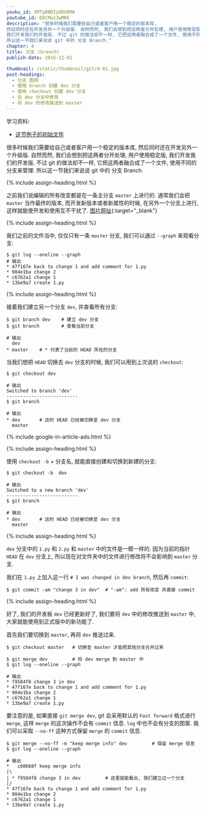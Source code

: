 ```yaml
---
youku_id: XMTg0NDIyODU0MA
youtube_id: 68CMwz3wMRE
description: "很多时候我们需要给自己或者客户用一个稳定的版本库,
然后同时还在开发另外一个升级版. 自然而然, 我们会想到把这两者分开处理, 用户使用稳定版,
我们开发我们的开发版. 不过 git 的做法却不一样, 它把这两者融合成了一个文件, 使用不同的分支来管理.
所以这一节我们来说说 git 中的 分支 Branch."
chapter: 4
title: 分支 (branch)
publish-date: 2016-12-01

thumbnail: /static/thumbnail/git/4-01.jpg
post-headings:
  - 分支 图例
  - 使用 branch 创建 dev 分支
  - 使用 checkout 创建 dev 分支
  - 在 dev 分支中修改
  - 将 dev 的修改推送到 master
---
```


学习资料:
  * [这节例子的初始文件](/static/results/git/initial-files/for_gitTUT_4-1.zip)



很多时候我们需要给自己或者客户用一个稳定的版本库, 
然后同时还在开发另外一个升级版. 自然而然, 我们会想到把这两者分开处理, 用户使用稳定版,
我们开发我们的开发版. 不过 git 的做法却不一样, 它把这两者融合成了一个文件, 使用不同的分支来管理.
所以这一节我们来说说 git 中的 分支 Branch.

{% include assign-heading.html %}

之前我们说编辑的所有改变都是在一条主分支 `master` 上进行的. 通常我们会把 `master` 当作最终的版本, 
而开发新版本或者新属性的时候, 在另外一个分支上进行, 这样就能使开发和使用互不干扰了. [图片网址](https://www.atlassian.com/git/tutorials/using-branches/){:target="_blank"}

{% include assign-heading.html %}

我们之前的文件当中, 仅仅只有一条 `master` 分支, 我们可以通过 `--graph` 来观看分支:

```shell
$ git log --oneline --graph
# 输出
* 47f167e back to change 1 and add comment for 1.py
* 904e1ba change 2
* c6762a1 change 1
* 13be9a7 create 1.py
```

{% include assign-heading.html %}

接着我们建立另一个分支 `dev`, 并查看所有分支:

```shell
$ git branch dev    # 建立 dev 分支
$ git branch        # 查看当前分支

# 输出
  dev       
* master    # * 代表了当前的 HEAD 所在的分支
```

当我们想把 `HEAD` 切换去 `dev` 分支的时候, 我们可以用到上次说的 `checkout`:

```shell
$ git checkout dev

# 输出
Switched to branch 'dev'
--------------------------
$ git branch

# 输出
* dev       # 这时 HEAD 已经被切换至 dev 分支
  master
```

{% include google-in-article-ads.html %}

{% include assign-heading.html %}

使用 `checkout -b` + 分支名, 就能直接创建和切换到新建的分支:

```shell
$ git checkout -b  dev

# 输出
Switched to a new branch 'dev'
--------------------------
$ git branch

# 输出
* dev       # 这时 HEAD 已经被切换至 dev 分支
  master
```

{% include assign-heading.html %}

`dev` 分支中的 `1.py` 和 `2.py` 和 `master` 中的文件是一模一样的.
因为当前的指针 `HEAD` 在 `dev` 分支上, 所以现在对文件夹中的文件进行修改将不会影响到 `master` 分支.

我们在 `1.py` 上加入这一行 `# I was changed in dev branch`, 然后再 `commit`:

```shell
$ git commit -am "change 3 in dev"  # "-am": add 所有改变 并直接 commit
```

{% include assign-heading.html %}

好了, 我们的开发板 `dev` 已经更新好了, 我们要将 `dev` 中的修改推送到 `master` 中, 
大家就能使用到正式版中的新功能了.

首先我们要切换到 `master`, 再将 `dev` 推送过来.

```shell
$ git checkout master   # 切换至 master 才能把其他分支合并过来

$ git merge dev         # 将 dev merge 到 master 中
$ git log --oneline --graph

# 输出
* f9584f8 change 3 in dev
* 47f167e back to change 1 and add comment for 1.py
* 904e1ba change 2
* c6762a1 change 1
* 13be9a7 create 1.py
```

要注意的是, 如果直接 `git merge dev`, git 会采用默认的 `Fast forward` 格式进行 `merge`, 
这样 `merge` 的这次操作不会有 `commit` 信息. `log` 中也不会有分支的图案.
我们可以采取 `--no-ff` 这种方式保留 `merge` 的 `commit` 信息.

```shell
$ git merge --no-ff -m "keep merge info" dev         # 保留 merge 信息
$ git log --oneline --graph

# 输出
*   c60668f keep merge info
|\  
| * f9584f8 change 3 in dev         # 这里就能看出, 我们建立过一个分支
|/  
* 47f167e back to change 1 and add comment for 1.py
* 904e1ba change 2
* c6762a1 change 1
* 13be9a7 create 1.py
```

